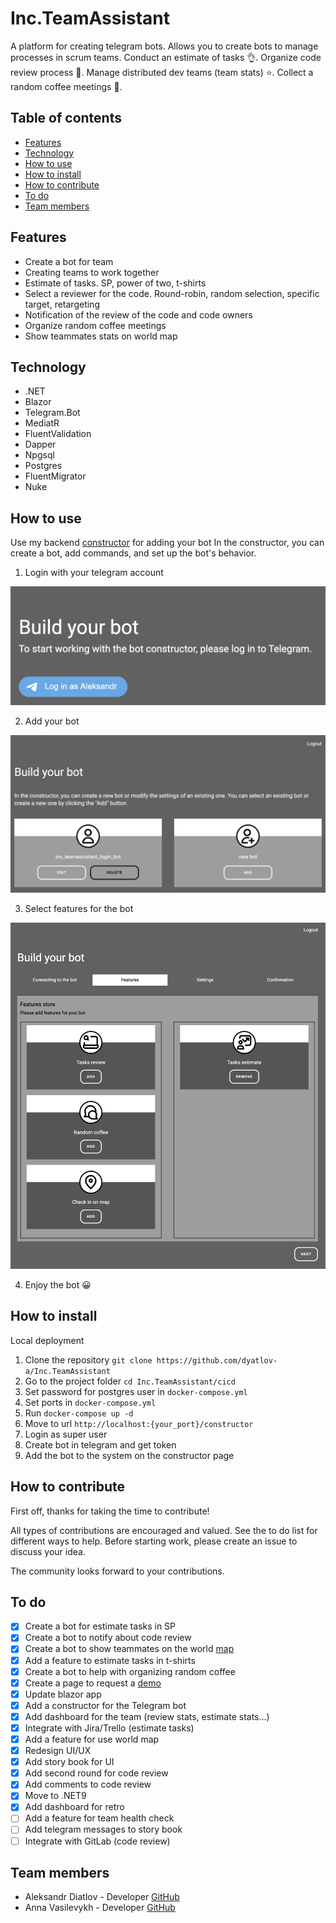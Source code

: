 # Inc.TeamAssistant

A platform for creating telegram bots.
Allows you to create bots to manage processes in scrum teams.
Conduct an estimate of tasks 👌.
Organize code review process 🤝.
Manage distributed dev teams (team stats) ⭐.
Collect a random coffee meetings 💬.

## Table of contents

- [Features](#features)
- [Technology](#technology)
- [How to use](#how-to-use)
- [How to install](#how-to-install)
- [How to contribute](#how-to-contribute)
- [To do](#to-do)
- [Team members](#team-members)

## Features

- Create a bot for team
- Creating teams to work together
- Estimate of tasks. SP, power of two, t-shirts
- Select a reviewer for the code. Round-robin, random selection, specific target, retargeting
- Notification of the review of the code and code owners
- Organize random coffee meetings
- Show teammates stats on world map

## Technology

- .NET
- Blazor
- Telegram.Bot
- MediatR
- FluentValidation
- Dapper
- Npgsql
- Postgres
- FluentMigrator
- Nuke

## How to use

Use my backend [constructor](https://easyteam.space/constructor) for adding your bot
In the constructor, you can create a bot, add commands, and set up the bot's behavior.

1. Login with your telegram account

![login with telegram](docs/login_tg.png "login with telegram")

2. Add your bot

![add your bot](docs/add_bot.png "add your bot")

3. Select features for the bot

![select features](docs/select_features.png "select features")

4. Enjoy the bot 😀

## How to install

Local deployment
1. Clone the repository `git clone https://github.com/dyatlov-a/Inc.TeamAssistant`
2. Go to the project folder `cd Inc.TeamAssistant/cicd`
3. Set password for postgres user in `docker-compose.yml`
4. Set ports in `docker-compose.yml`
5. Run `docker-compose up -d`
6. Move to url `http://localhost:{your_port}/constructor`
7. Login as super user
8. Create bot in telegram and get token
9. Add the bot to the system on the constructor page

## How to contribute

First off, thanks for taking the time to contribute!

All types of contributions are encouraged and valued. See the to do list for different ways to help.
Before starting work, please create an issue to discuss your idea.

The community looks forward to your contributions.

## To do

- [X] Create a bot for estimate tasks in SP
- [X] Create a bot to notify about code review
- [X] Create a bot to show teammates on the world [map](https://easyteam.space/en/map/00e24fa287f14e25889995b27eea319f)
- [X] Add a feature to estimate tasks in t-shirts
- [X] Create a bot to help with organizing random coffee
- [X] Create a page to request a [demo](https://easyteam.space/)
- [X] Update blazor app
- [X] Add a constructor for the Telegram bot
- [X] Add dashboard for the team (review stats, estimate stats...)
- [X] Integrate with Jira/Trello (estimate tasks)
- [X] Add a feature for use world map
- [X] Redesign UI/UX
- [X] Add story book for UI
- [X] Add second round for code review
- [X] Add comments to code review
- [X] Move to .NET9
- [X] Add dashboard for retro
- [ ] Add a feature for team health check
- [ ] Add telegram messages to story book
- [ ] Integrate with GitLab (code review)

## Team members

- Aleksandr Diatlov - Developer [GitHub](https://github.com/dyatlov-a)
- Anna Vasilevykh - Developer [GitHub](https://github.com/Space-tourist)